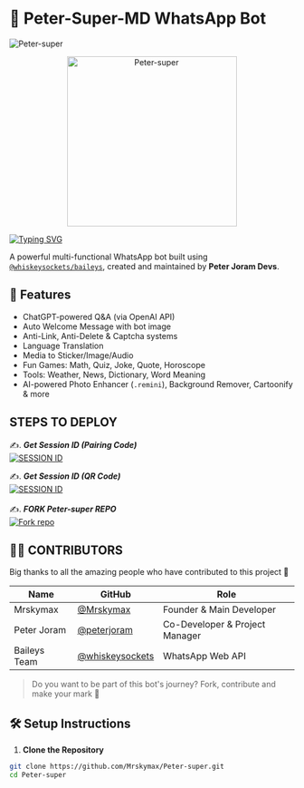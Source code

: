 # 🤖 Peter-Super-MD WhatsApp Bot
![Peter-super](https://github.com/Mrskymax/gif/blob/main/919.gif)

<p align="center">
    <img alt="Peter-super" height="300" src="https://i.postimg.cc/KzpRf3pt/Chat-GPT-Image-Apr-23-2025-08-07-24-PM.png">
  </a>
</p>

[![Typing SVG](https://readme-typing-svg.demolab.com/?lines=HI+THERE;IM+Peter-super;CREATED+BY+PETER+JORAM)](https://git.io/typing-svg)
</p>





A powerful multi-functional WhatsApp bot built using [`@whiskeysockets/baileys`](https://github.com/WhiskeySockets/Baileys), created and maintained by **Peter Joram Devs**.

## 🚀 Features

- ChatGPT-powered Q&A (via OpenAI API)
- Auto Welcome Message with bot image
- Anti-Link, Anti-Delete & Captcha systems
- Language Translation
- Media to Sticker/Image/Audio
- Fun Games: Math, Quiz, Joke, Quote, Horoscope
- Tools: Weather, News, Dictionary, Word Meaning
- AI-powered Photo Enhancer (`.remini`), Background Remover, Cartoonify & more


## STEPS TO DEPLOY

✍️. ***Get Session ID (Pairing Code)***
    <br>
<a href='https://mrsky-md-session-qwtj.onrender.com/pair/' target="_blank"><img alt='SESSION ID' src='https://img.shields.io/badge/Session_id-100000?style=for-the-badge&logo=scan&logoColor=blue&labelColor=black&color=black'/></a>

✍️. ***Get Session ID (QR Code)***
    <br>
<a href='https://peter-super.onrender.com/qr' target="_blank"><img alt='SESSION ID' src='https://img.shields.io/badge/Session_id_2-100000?style=for-the-badge&logo=scan&logoColor=blue&labelColor=black&color=black'/></a>
    <br>   
✍️.  ***FORK Peter-super REPO***
    <br>
<a href='https://github.com/Mrskymax/Peter-super/fork' target="_blank"><img alt='Fork repo' src='https://img.shields.io/badge/Fork Repo-100000?style=for-the-badge&logo=scan&logoColor=blue&labelColor=black&color=black'/></a>



## 👨‍💻 CONTRIBUTORS

Big thanks to all the amazing people who have contributed to this project 🙌

| Name | GitHub | Role |
|------|--------|------|
| Mrskymax | [@Mrskymax](https://github.com/Mrskymax) | Founder & Main Developer |
| Peter Joram | [@peterjoram](https://github.com/peterjoram) | Co-Developer & Project Manager |
| Baileys Team | [@whiskeysockets](https://github.com/whiskeysockets) | WhatsApp Web API |

> Do you want to be part of this bot's journey? Fork, contribute and make your mark 💪







## 🛠️ Setup Instructions

1. **Clone the Repository**

```bash
git clone https://github.com/Mrskymax/Peter-super.git
cd Peter-super
